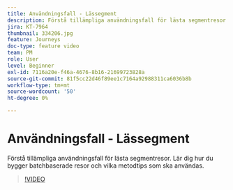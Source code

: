 ```yaml
---
title: Användningsfall - Lässegment
description: Förstå tillämpliga användningsfall för lästa segmentresor. Lär dig hur du bygger batchbaserade resor och vilka metodtips som ska användas.
jira: KT-7964
thumbnail: 334206.jpg
feature: Journeys
doc-type: feature video
team: PM
role: User
level: Beginner
exl-id: 7116a20e-f46a-4676-8b16-21699723828a
source-git-commit: 81f5cc22d46f89ee1c7164a92988311ca6036b8b
workflow-type: tm+mt
source-wordcount: '50'
ht-degree: 0%

---
```


# Användningsfall - Lässegment

Förstå tillämpliga användningsfall för lästa segmentresor. Lär dig hur du bygger batchbaserade resor och vilka metodtips som ska användas.

>[!VIDEO](https://video.tv.adobe.com/v/334206?quality=12&learn=on)

